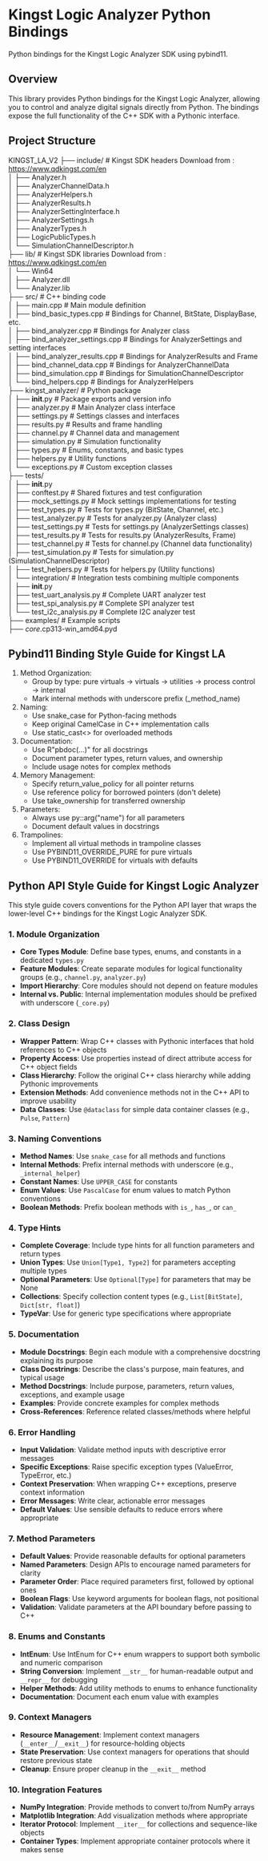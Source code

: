 # Kingst Logic Analyzer Python Bindings

Python bindings for the Kingst Logic Analyzer SDK using pybind11.

## Overview

This library provides Python bindings for the Kingst Logic Analyzer, allowing you to control and analyze digital signals directly from Python. The bindings expose the full functionality of the C++ SDK with a Pythonic interface.


## Project  Structure
KINGST_LA_V2
├── include/ # Kingst SDK headers Download from : https://www.qdkingst.com/en  
│ ├── Analyzer.h  
│ ├── AnalyzerChannelData.h  
│ ├── AnalyzerHelpers.h  
│ ├── AnalyzerResults.h  
│ ├── AnalyzerSettingInterface.h  
│ ├── AnalyzerSettings.h  
│ ├── AnalyzerTypes.h  
│ ├── LogicPublicTypes.h  
│ └── SimulationChannelDescriptor.h  
├── lib/ # Kingst SDK libraries Download from : https://www.qdkingst.com/en  
│ └── Win64  
│   ├── Analyzer.dll  
│   └── Analyzer.lib  
├── src/ # C++ binding code  
│ ├── main.cpp                    # Main module definition  
│ ├── bind_basic_types.cpp        # Bindings for Channel, BitState, DisplayBase, etc.  
│ ├── bind_analyzer.cpp           # Bindings for Analyzer class  
│ ├── bind_analyzer_settings.cpp  # Bindings for AnalyzerSettings and setting interfaces  
│ ├── bind_analyzer_results.cpp   # Bindings for AnalyzerResults and Frame  
│ ├── bind_channel_data.cpp       # Bindings for AnalyzerChannelData  
│ ├── bind_simulation.cpp         # Bindings for SimulationChannelDescriptor  
│ └── bind_helpers.cpp            # Bindings for AnalyzerHelpers  
├── kingst_analyzer/ # Python package  
│ ├── __init__.py              # Package exports and version info  
│ ├── analyzer.py              # Main Analyzer class interface  
│ ├── settings.py              # Settings classes and interfaces  
│ ├── results.py               # Results and frame handling  
│ ├── channel.py               # Channel data and management  
│ ├── simulation.py            # Simulation functionality  
│ ├── types.py                 # Enums, constants, and basic types  
│ ├── helpers.py               # Utility functions  
│ └── exceptions.py            # Custom exception classes  
├── tests/  
│ ├── __init__.py  
│ ├── conftest.py                  # Shared fixtures and test configuration  
│ ├── mock_settings.py             # Mock settings implementations for testing  
│ ├── test_types.py                # Tests for types.py (BitState, Channel, etc.)  
│ ├── test_analyzer.py             # Tests for analyzer.py (Analyzer class)  
│ ├── test_settings.py             # Tests for settings.py (AnalyzerSettings classes)  
│ ├── test_results.py              # Tests for results.py (AnalyzerResults, Frame)  
│ ├── test_channel.py              # Tests for channel.py (Channel data functionality)  
│ ├── test_simulation.py           # Tests for simulation.py (SimulationChannelDescriptor)  
│ ├── test_helpers.py              # Tests for helpers.py (Utility functions)  
│ └── integration/                 # Integration tests combining multiple components  
│   ├── __init__.py  
│   ├── test_uart_analysis.py    # Complete UART analyzer test  
│   ├── test_spi_analysis.py     # Complete SPI analyzer test  
│   └── test_i2c_analysis.py     # Complete I2C analyzer test  
├── examples/ # Example scripts  
├── _core_.cp313-win_amd64.pyd  
  
## Pybind11 Binding Style Guide for Kingst LA

1. Method Organization:
   - Group by type: pure virtuals → virtuals → utilities → process control → internal
   - Mark internal methods with underscore prefix (_method_name)
2. Naming:
   - Use snake_case for Python-facing methods
   - Keep original CamelCase in C++ implementation calls
   - Use static_cast<> for overloaded methods
3. Documentation:
   - Use R"pbdoc(...)" for all docstrings
   - Document parameter types, return values, and ownership
   - Include usage notes for complex methods
4. Memory Management:
   - Specify return_value_policy for all pointer returns
   - Use reference policy for borrowed pointers (don't delete)
   - Use take_ownership for transferred ownership
5. Parameters:
   - Always use py::arg("name") for all parameters
   - Document default values in docstrings
6. Trampolines:
   - Implement all virtual methods in trampoline classes
   - Use PYBIND11_OVERRIDE_PURE for pure virtuals
   - Use PYBIND11_OVERRIDE for virtuals with defaults

## Python API Style Guide for Kingst Logic Analyzer

This style guide covers conventions for the Python API layer that wraps the lower-level C++ bindings for the Kingst Logic Analyzer SDK.

### 1. Module Organization

- **Core Types Module**: Define base types, enums, and constants in a dedicated `types.py`
- **Feature Modules**: Create separate modules for logical functionality groups (e.g., `channel.py`, `analyzer.py`) 
- **Import Hierarchy**: Core modules should not depend on feature modules
- **Internal vs. Public**: Internal implementation modules should be prefixed with underscore (`_core.py`)

### 2. Class Design

- **Wrapper Pattern**: Wrap C++ classes with Pythonic interfaces that hold references to C++ objects
- **Property Access**: Use properties instead of direct attribute access for C++ object fields
- **Class Hierarchy**: Follow the original C++ class hierarchy while adding Pythonic improvements
- **Extension Methods**: Add convenience methods not in the C++ API to improve usability
- **Data Classes**: Use `@dataclass` for simple data container classes (e.g., `Pulse`, `Pattern`)

### 3. Naming Conventions

- **Method Names**: Use `snake_case` for all methods and functions
- **Internal Methods**: Prefix internal methods with underscore (e.g., `_internal_helper`)
- **Constant Names**: Use `UPPER_CASE` for constants
- **Enum Values**: Use `PascalCase` for enum values to match Python conventions
- **Boolean Methods**: Prefix boolean methods with `is_`, `has_`, or `can_`

### 4. Type Hints

- **Complete Coverage**: Include type hints for all function parameters and return types
- **Union Types**: Use `Union[Type1, Type2]` for parameters accepting multiple types
- **Optional Parameters**: Use `Optional[Type]` for parameters that may be None
- **Collections**: Specify collection content types (e.g., `List[BitState]`, `Dict[str, float]`)
- **TypeVar**: Use for generic type specifications where appropriate

### 5. Documentation

- **Module Docstrings**: Begin each module with a comprehensive docstring explaining its purpose
- **Class Docstrings**: Describe the class's purpose, main features, and typical usage
- **Method Docstrings**: Include purpose, parameters, return values, exceptions, and example usage
- **Examples**: Provide concrete examples for complex methods
- **Cross-References**: Reference related classes/methods where helpful

### 6. Error Handling

- **Input Validation**: Validate method inputs with descriptive error messages
- **Specific Exceptions**: Raise specific exception types (ValueError, TypeError, etc.)
- **Context Preservation**: When wrapping C++ exceptions, preserve context information
- **Error Messages**: Write clear, actionable error messages
- **Default Values**: Use sensible defaults to reduce errors where appropriate

### 7. Method Parameters

- **Default Values**: Provide reasonable defaults for optional parameters
- **Named Parameters**: Design APIs to encourage named parameters for clarity
- **Parameter Order**: Place required parameters first, followed by optional ones
- **Boolean Flags**: Use keyword arguments for boolean flags, not positional
- **Validation**: Validate parameters at the API boundary before passing to C++

### 8. Enums and Constants

- **IntEnum**: Use IntEnum for C++ enum wrappers to support both symbolic and numeric comparison
- **String Conversion**: Implement `__str__` for human-readable output and `__repr__` for debugging
- **Helper Methods**: Add utility methods to enums to enhance functionality
- **Documentation**: Document each enum value with examples

### 9. Context Managers

- **Resource Management**: Implement context managers (`__enter__`/`__exit__`) for resource-holding objects
- **State Preservation**: Use context managers for operations that should restore previous state
- **Cleanup**: Ensure proper cleanup in the `__exit__` method

### 10. Integration Features

- **NumPy Integration**: Provide methods to convert to/from NumPy arrays
- **Matplotlib Integration**: Add visualization methods where appropriate
- **Iterator Protocol**: Implement `__iter__` for collections and sequence-like objects
- **Container Types**: Implement appropriate container protocols where it makes sense